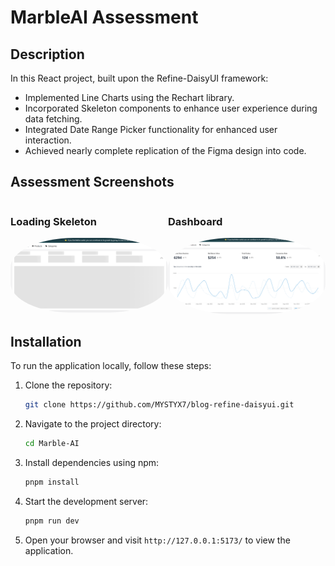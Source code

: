 # MarbleAI Assessment

## Description
In this React project, built upon the Refine-DaisyUI framework:

- Implemented Line Charts using the Rechart library.
- Incorporated Skeleton components to enhance user experience during data fetching.
- Integrated Date Range Picker functionality for enhanced user interaction.
- Achieved nearly complete replication of the Figma design into code.   

## Assessment Screenshots

<div style="display: flex; justify-content: space-around;">
  <div>
    <h3>Loading Skeleton</h3>
    <img src="./src/assets/skeleton.png" alt="home-page" style="border-radius: 40%; width: 100%;" />
  </div>
  <div>
    <h3>Dashboard</h3>
    <img src="./src/assets/dashboard.png" alt="home-page" style="border-radius: 40%; width: 100%;" />
  </div>
</div>

## Installation

To run the application locally, follow these steps:

1. Clone the repository:

   ```bash
   git clone https://github.com/MYSTYX7/blog-refine-daisyui.git
   ```

2. Navigate to the project directory:

   ```bash
   cd Marble-AI
   ```

3. Install dependencies using npm:

   ```bash
   pnpm install
   ```

4. Start the development server:

   ```bash
   pnpm run dev
   ```

5. Open your browser and visit `http://127.0.0.1:5173/` to view the application.
